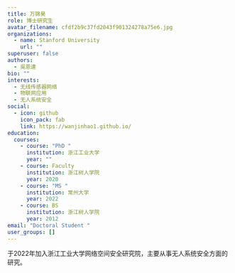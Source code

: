 ```yaml
---
title: 万锦昊
role: 博士研究生
avatar_filename: cfdf2b9c37fd2043f901324278a75e6.jpg
organizations:
  - name: Stanford University
    url: ""
superuser: false
authors:
  - 吳恩達
bio: ""
interests:
  - 无线传感器网络
  - 物联网应用
  - 无人系统安全
social:
  - icon: github
    icon_pack: fab
    link: https://wanjinhao1.github.io/
education:
  courses:
    - course: "PhD "
      institution: 浙江工业大学
      year: ""
    - course: Faculty
      institution: 浙江树人学院
      year: 2020
    - course: "MS "
      institution: 常州大学
      year: 2022
    - course: BS
      institution: 浙江树人学院
      year: 2012
email: "Doctoral Student "
user_groups: []
---
```

于2022年加入浙江工业大学网络空间安全研究院，主要从事无人系统安全方面的研究。